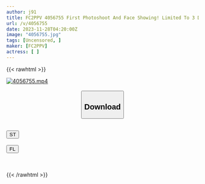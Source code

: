 ```yaml
---
author: j91
title: FC2PPV 4056755 First Photoshoot And Face Showing! Limited To 3 Days! A Soothing Slender Beauty With Outstanding Proportions And Fine Skin That Would Be Perfect For A Dental Clinic Reception. Her Other Side, Which She Doesn’t Show In The Slightest In The Hospital, Is That Of A Perverted Woman Who Is Greedy For Pleasure…
url: /v/4056755
date: 2023-11-28T04:20:00Z
image: "4056755.jpg"
tags: [Uncensored, ]
maker: [FC2PPV]
actress: [ ]
---
```



{{< rawhtml >}}

<div class="video" data-videoid="x3zWYY4VYMHkPL9">
    <a href="javascript:;">
        <img src="/v/4056755/4056755.jpg" width="WIDTH" height="HEIGHT" alt="4056755.mp4" loading="lazy">
    </a>
</div>

<script type="text/javascript" src="https://j91.asia/asset/on-demand-st.js"></script>

<br>
  <link rel="stylesheet" href="https://j91.asia/asset/bs5.css">
  
  <center>
  <button class="btn btn-primary" type="button" data-bs-toggle="collapse" data-bs-target=".multi-collapse" aria-expanded="false" aria-controls="multiCollapseExample1 multiCollapseExample2"><h2>Download</h2></button></center>
</p>
<div class="row">
  <div class="col">
    <div class="collapse multi-collapse" id="multiCollapseExample1">
      <div class="card card-body">
	      	      <br>
<div class="buttons">  
<a href="https://streamtape.to/v/x3zWYY4VYMHkPL9" target="_blank"><button class="btn-hover color-3"><i class="fa fa-download"></i> ST</button></a></div>
    </div>
  </div>
</div>
  <div class="col">
    <div class="collapse multi-collapse" id="multiCollapseExample2">
      <div class="card card-body">
	      <br>
<div class="buttons">
    <a href="https://filelions.site/f/v7duk3wtvbbf" target="_blank"><button class="btn-hover color-9"><i class="fa fa-download"></i> FL</button></a></div>
<br><br>
      </div>
    </div>
  </div>
</div>

{{< /rawhtml >}}